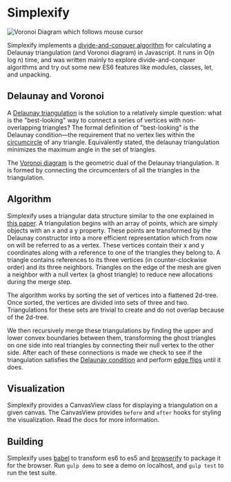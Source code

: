 Simplexify
==========

![Voronoi Diagram which follows mouse cursor](https://github.com/dylanmackenzie/simplexify/blob/master/gh-pages/animated-voronoi.gif)

Simplexify implements a [divide-and-conquer
algorithm](http://link.springer.com/article/10.1007%2Fs12541-011-0056-1)
for calculating a Delaunay triangulation (and Voronoi diagram) in Javascript. It
runs in O(n log n) time, and was written mainly to explore divide-and-conquer
algorithms and try out some new ES6 features like modules, classes, let,
and unpacking.

Delaunay and Voronoi
----------------

A [Delaunay
triangulation](http://en.wikipedia.org/wiki/Delaunay_triangulation) is
the solution to a relatively simple question: what is the "best-looking"
way to connect a series of vertices with non-overlapping triangles? The
formal definition of "best-looking" is the Delaunay
condition—the requirement that no vertex lies within the
[circumcircle](http://mathworld.wolfram.com/Circumcircle.html) of any
triangle. Equivalently stated, the delaunay triangulation minimizes the
maximum angle in the set of triangles.

The [Voronoi diagram](http://en.wikipedia.org/wiki/Voronoi_diagram)
is the geometric dual of the Delaunay triangulation. It is formed by
connecting the circumcenters of all the triangles in the triangulation.

Algorithm
---------

Simplexify uses a triangular data structure similar to the one explained
in [this paper](http://www.cs.berkeley.edu/~jrs/papers/triangle.pdf). A
triangulation begins with an array of points, which are simply objects
with an x and a y property. These points are transformed by the Delaunay
constructor into a more efficient representation which from now on will
be referred to as a vertex. These vertices contain their x and y
coordinates along with a reference to one of the triangles they belong
to. A triangle contains references to its three vertices (in
counter-clockwise order) and its three neighbors. Triangles on the edge
of the mesh are given a neighbor with a null vertex (a ghost triangle)
to reduce new allocations during the merge step.

The algorithm works by sorting the set of vertices into a flattened
2d-tree. Once sorted, the vertices are divided into sets of three and
two. Triangulations for these sets are trivial to create and do not
overlap because of the 2d-tree.

We then recursively merge these triangulations by finding the upper and
lower convex boundaries between them, transforming the ghost triangles
on one side into real triangles by connecting their null vertex to the
other side. After each of these connections is made we check to see if
the triangulation satisfies the [Delaunay
condition](http://en.wikibooks.org/wiki/Trigonometry/For_Enthusiasts/Delaunay_triangulation#Formal_Definition)
and perform [edge
flips](http://en.wikipedia.org/wiki/Delaunay_triangulation#Visual_Delaunay_definition:_Flipping)
until it does.

Visualization
-------------

Simplexify provides a CanvasView class for displaying a triangulation on
a given canvas. The CanvasView provides `before` and `after` hooks for
styling the visualization. Read the docs for more information.

Building
--------

Simplexify uses [babel](https://babeljs.io) to transform es6 to es5 and
[browserify](http://browserify.org) to package it for the browser. Run
`gulp demo` to see a demo on localhost, and `gulp test` to run the test
suite.
